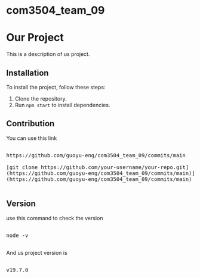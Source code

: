 # com3504_team_09
# Our Project

This is a description of us project.

## Installation

To install the project, follow these steps:

1. Clone the repository.
2. Run `npm start` to install dependencies.

## Contribution

You can use this link

<pre>

https://github.com/guoyu-eng/com3504_team_09/commits/main

[git clone https://github.com/your-username/your-repo.git]
(https://github.com/guoyu-eng/com3504_team_09/commits/main)]
(https://github.com/guoyu-eng/com3504_team_09/commits/main)

</pre>
## Version
use this command to check the version
<pre>

node -v

</pre>
And us project version is 
<pre>

v19.7.0

</pre>

